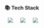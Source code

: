 ### 📚 Tech Stack
<img src="https://img.shields.io/badge/Java-1E8CBE?style=flat-square&logo=Java&logoColor=white" style="height : auto; margin-left : 10px; margin-right : 10px;"/> <img src="https://img.shields.io/badge/Spring Boot-6DB33F?style=flat-square&logo=SpringBoot&logoColor=white" style="height : auto; margin-left : 10px; margin-right : 10px;"/>  <img src="https://img.shields.io/badge/MariaDB-003545?style=flat-square&logo=MariaDB&logoColor=white" style="height : auto; margin-left : 10px; margin-right : 10px;"/>
